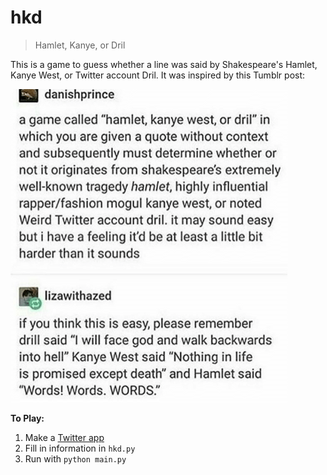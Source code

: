 # hkd
> Hamlet, Kanye, or Dril

This is a game to guess whether a line was said by Shakespeare's Hamlet, Kanye West, or Twitter account Dril. It was inspired by this Tumblr post:

![](hkd.png)

**To Play:**
1. Make a [Twitter app](https://developer.twitter.com/en/apps/create)
2. Fill in information in `hkd.py`
3. Run with `python main.py`
